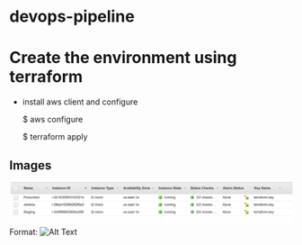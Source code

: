 # devops-pipeline

# Create the environment using terraform
- install aws client and configure

    $ aws configure
    
    $ terraform apply

## Images
![Example of images](/images/screen1.png)
Format: ![Alt Text](url)
